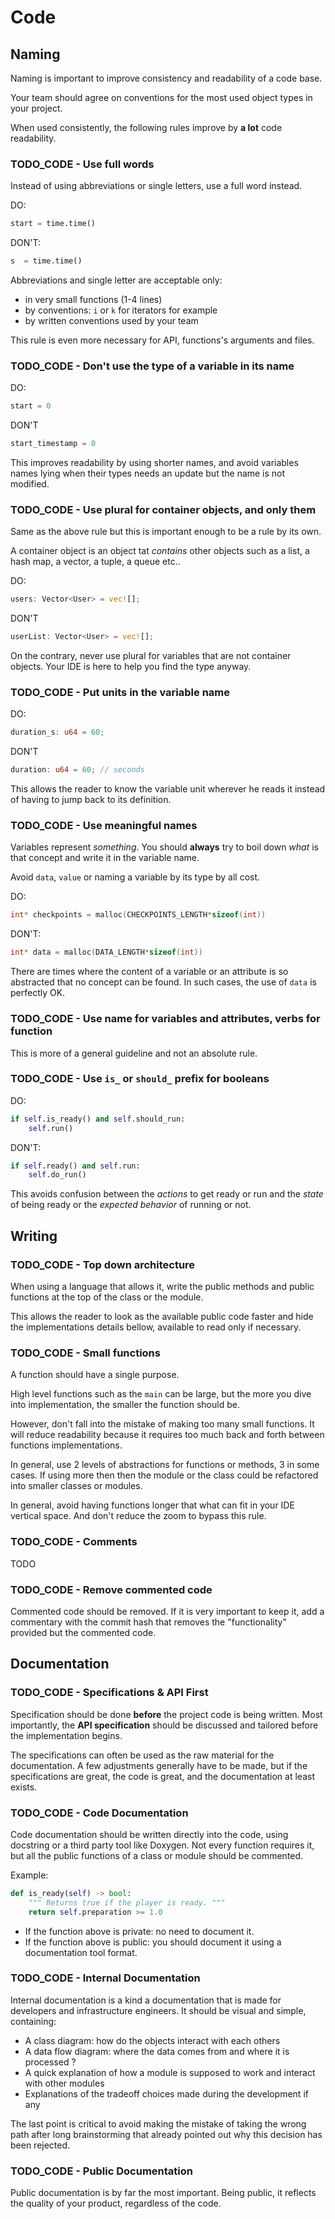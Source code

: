 # Code

## Naming

Naming is important to improve consistency and readability of a code base.

Your team should agree on conventions for the most used object types in your project.

When used consistently, the following rules improve by __a lot__ code readability.

### TODO_CODE - Use full words

Instead of using abbreviations or single letters, use a full word instead.

DO:

```python
start = time.time() 
```

DON'T:

```python
s  = time.time()
```

Abbreviations and single letter are acceptable only:

- in very small functions (1-4 lines)
- by conventions: `i` or `k` for iterators for example
- by written conventions used by your team

This rule is even more necessary for API, functions's arguments and files.

### TODO_CODE - Don't use the type of a variable in its name

DO:

```python
start = 0
```

DON'T

```python
start_timestamp = 0
```

This improves readability by using shorter names, and avoid variables names lying when their types needs an update but the name is not modified.

### TODO_CODE - Use plural for container objects, and only them

Same as the above rule but this is important enough to be a rule by its own.

A container object is an object tat _contains_ other objects such as a list, a hash map, a vector, a tuple, a queue etc..

DO:

```rust
users: Vector<User> = vec![];
```

DON'T

```rust
userList: Vector<User> = vec![];
```

On the contrary, never use plural for variables that are not container objects. Your IDE is here to help you find the type anyway.

### TODO_CODE - Put units in the variable name

DO:

```rust
duration_s: u64 = 60;
```

DON'T

```rust
duration: u64 = 60; // seconds
```

This allows the reader to know the variable unit wherever he reads it instead of having to jump back to its definition.

### TODO_CODE - Use meaningful names

Variables represent _something_. You should __always__ try to boil down _what_ is that concept and write it in the variable name.

Avoid `data`, `value` or naming a variable by its type by all cost.

DO:

```c
int* checkpoints = malloc(CHECKPOINTS_LENGTH*sizeof(int))
```

DON'T:

```c
int* data = malloc(DATA_LENGTH*sizeof(int))
```

There are times where the content of a variable or an attribute is so abstracted that no concept can be found.
In such cases, the use of `data` is perfectly OK.

### TODO_CODE - Use name for variables and attributes, verbs for function

This is more of a general guideline and not an absolute rule.

### TODO_CODE - Use `is_` or `should_` prefix for booleans

DO:

```python
if self.is_ready() and self.should_run:
    self.run()
```

DON'T:

```python
if self.ready() and self.run:
    self.do_run()
```

This avoids confusion between the _actions_ to get ready or run and the _state_ of being ready or the _expected behavior_ of running or not.

## Writing

### TODO_CODE - Top down architecture

When using a language that allows it, write the public methods and public functions at the top of the class or the module.

This allows the reader to look as the available public code faster and hide the implementations details bellow, available to read only if necessary.

### TODO_CODE - Small functions

A function should have a single purpose.

High level functions such as the `main` can be large, but the more you dive into implementation, the smaller the function should be.

However, don't fall into the mistake of making too many small functions.
It will reduce readability because it requires too much back and forth between functions implementations.

In general, use 2 levels of abstractions for functions or methods, 3 in some cases. If using more then then the module or the class could be refactored into smaller classes or modules.

In general, avoid having functions longer that what can fit in your IDE vertical space. And don't reduce the zoom to bypass this rule.

### TODO_CODE - Comments

TODO

### TODO_CODE - Remove commented code

Commented code should be removed. If it is very important to keep it, add a commentary with the commit hash that removes the "functionality" provided but the commented code.

## Documentation

### TODO_CODE - Specifications & API First

Specification should be done __before__ the project code is being written. Most importantly, the __API specification__ should be discussed and tailored before the implementation begins.

The specifications can often be used as the raw material for the documentation. A few adjustments generally have to be made, but if the specifications are great, the code is great, and the documentation at least exists.

### TODO_CODE - Code Documentation

Code documentation should be written directly into the code, using docstring or a third party tool like Doxygen. Not every function requires it, but all the public functions of a class or module should be commented.

Example:

```python
def is_ready(self) -> bool:
    """ Returns true if the player is ready. """
    return self.preparation >= 1.0
```

- If the function above is private: no need to document it.
- If the function above is public: you should document it using a documentation tool format.

### TODO_CODE - Internal Documentation

Internal documentation is a kind a documentation that is made for developers and infrastructure engineers. It should be visual and simple, containing:

- A class diagram: how do the objects interact with each others
- A data flow diagram: where the data comes from and where it is processed ?
- A quick explanation of how a module is supposed to work and interact with other modules
- Explanations of the tradeoff choices made during the development if any

The last point is critical to avoid making the mistake of taking the wrong path after long brainstorming that already pointed out why this decision has been rejected.

### TODO_CODE - Public Documentation

Public documentation is by far the most important. Being public, it reflects the quality of your product, regardless of the code.
